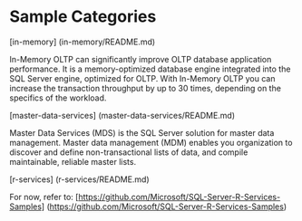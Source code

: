 # Sample Categories

[in-memory] (in-memory/README.md)

In-Memory OLTP can significantly improve OLTP database application performance. It is a memory-optimized database engine integrated into the SQL Server engine, optimized for OLTP. With In-Memory OLTP you can increase the transaction throughput by up to 30 times, depending on the specifics of the workload.

[master-data-services] (master-data-services/README.md)

Master Data Services (MDS) is the SQL Server solution for master data management. Master data management (MDM) enables you organization to discover and define non-transactional lists of data, and compile maintainable, reliable master lists.

[r-services] (r-services/README.md)

For now, refer to:
[https://github.com/Microsoft/SQL-Server-R-Services-Samples] (https://github.com/Microsoft/SQL-Server-R-Services-Samples)
